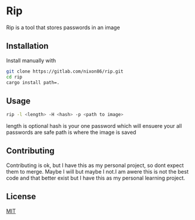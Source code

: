 # Rip

Rip is a tool that stores passwords in an image

## Installation

Install manually with

```zsh
git clone https://gitlab.com/nixon86/rip.git
cd rip
cargo install path=.
```

## Usage

```zsh
rip -l <length> -H <hash> -p <path to image>
```
length is optional
hash is your one password which will ensuere your all passwords are safe
path is where the image is saved

## Contributing
Contributing is ok, but I have this as my personal project, so dont expect them to merge. Maybe I will but maybe I not.I am awere this is not the best code and that better exist but I have this as my personal learning project.

## License

[MIT](https://choosealicense.com/licenses/mit/)
